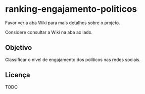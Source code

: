 # ranking-engajamento-politicos

Favor ver a aba Wiki para mais detalhes sobre o projeto.

Considere consultar a Wiki na aba ao lado.

## Objetivo

Classificar o nível de engajamento dos políticos nas redes sociais.

## Licença

TODO
